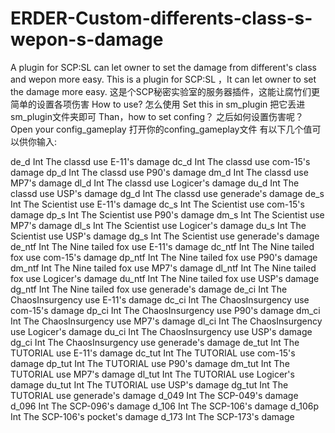 # ERDER-Custom-differents-class-s-wepon-s-damage
A plugin for SCP:SL can let owner to set the damage from different's class and wepon more easy.
This is a plugin for SCP:SL  ，It can let owner to set the damage more easy.
这是个SCP秘密实验室的服务器插件，这能让腐竹们更简单的设置各项伤害
How to use?
怎么使用
Set this in sm_plugin
把它丢进sm_plugin文件夹即可
Than，how to set confing？
之后如何设置伤害呢？
Open your config_gameplay
打开你的confing_gameplay文件
有以下几个值可以供你输入:

de_d   Int   The classd use E-11's damage
dc_d   Int   The  classd use com-15's damage
dp_d   Int   The classd use P90's damage
dm_d  Int   The classd use MP7's damage
dl_d    Int   The classd use Logicer's damage
du_d   Int   The classd use USP's damage
dg_d   Int   The classd use generade's damage
de_s   Int   The Scientist use E-11's damage
dc_s   Int   The  Scientist use com-15's damage
dp_s   Int   The Scientist use P90's damage
dm_s  Int   The Scientist use MP7's damage
dl_s     Int   The Scientist use Logicer's damage
du_s   Int   The Scientist use USP's damage
dg_s   Int   The Scientist use generade's damage
de_ntf   Int   The Nine tailed fox use E-11's damage
dc_ntf   Int   The Nine tailed fox  use com-15's damage
dp_ntf   Int   The Nine tailed fox use P90's damage
dm_ntf  Int   The Nine tailed fox use MP7's damage
dl_ntf    Int   The Nine tailed fox use Logicer's damage
du_ntf   Int   The Nine tailed fox use USP's damage
dg_ntf   Int   The Nine tailed fox use generade's damage
de_ci   Int   The ChaosInsurgency use E-11's damage
dc_ci   Int   The  ChaosInsurgency use com-15's damage
dp_ci   Int   The ChaosInsurgency use P90's damage
dm_ci  Int   The ChaosInsurgency use MP7's damage
dl_ci    Int   The ChaosInsurgency use Logicer's damage
du_ci   Int   The ChaosInsurgency use USP's damage
dg_ci   Int   The ChaosInsurgency use generade's damage
de_tut   Int   The TUTORIAL use E-11's damage
dc_tut   Int   The  TUTORIAL use com-15's damage
dp_tut   Int   The TUTORIAL use P90's damage
dm_tut  Int   The TUTORIAL use MP7's damage
dl_tut    Int   The TUTORIAL use Logicer's damage
du_tut   Int   The TUTORIAL use USP's damage
dg_tut   Int   The TUTORIAL use generade's damage
d_049    Int   The SCP-049's damage
d_096    Int   The SCP-096's damage
d_106    Int   The SCP-106's damage
d_106p  Int   The SCP-106's pocket's damage
d_173    Int   The SCP-173's damage
